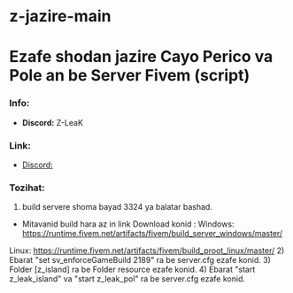 # z-jazire-main
# Ezafe shodan jazire Cayo Perico va Pole an be Server Fivem (script)

### Info:
- **Discord:** Z-LeaK

### Link:
- [Discord:](https://discord.gg/F8xVAmDXvt)

### Tozihat:
1) build servere shoma bayad 3324 ya balatar bashad. 
* Mitavanid build hara az in link Download konid : 
Windows: https://runtime.fivem.net/artifacts/fivem/build_server_windows/master/

Linux: https://runtime.fivem.net/artifacts/fivem/build_proot_linux/master/
2) Ebarat "set sv_enforceGameBuild 2189" ra be server.cfg ezafe konid.
3) Folder [z_island] ra be Folder resource ezafe konid.
4) Ebarat "start z_leak_island" va "start z_leak_pol" ra be server.cfg ezafe konid.
